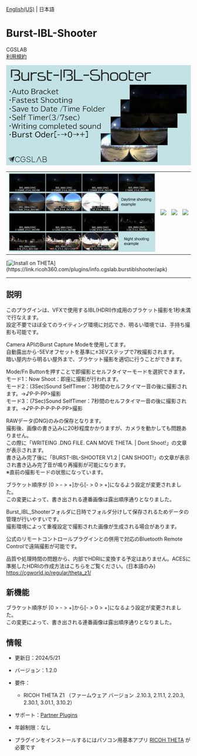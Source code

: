 [English(US)](README.md) | 日本語

# Burst-IBL-Shooter
CGSLAB  
[利用規約](https://site.cgslab.info/services/burst-ibl-shooter)

<div align="center">
 <img src="1.png">
 <table>
  <tr>
   <td><img src="2.png"></td>
   <td><img src="3.png"></td>
   <td><img src="../../resources/common/img/noimg.png"></td>
   <td><img src="../../resources/common/img/noimg.png"></td>
  </tr>
 </table>
</div>

[![Install on THETA](https://assets.ricoh360.com/image/upload/v1/front/theta/install-button.svg?)](https://link.ricoh360.com/plugins/info.cgslab.burstiblshooter/apk)

***

## 説明
このプラグインは、VFXで使用するIBL(HDRI)作成用のブラケット撮影を1秒未満で行なえます。  
設定不要でほぼ全てのライティング環境に対応でき、明るい環境では、手持ち撮影も可能です。  
  
Camera APIのBurst Capture Modeを使用してます。  
自動露出から-5EVオフセットを基準に±3EVステップで7枚撮影されます。  
暗い屋内から明るい屋外まで、ブラケット撮影を適切に行うことができます。  
  
Mode/Fn Buttonを押すことで即撮影とセルフタイマーモードを選択できます。  
モード1：Now Shoot：即座に撮影が行われます。  
モード2：(3Sec)Sound SelfTimer：3秒間のセルフタイマー音の後に撮影されます。→♪P-P-PP>撮影  
モード3：(7Sec)Sound SelfTimer：7秒間のセルフタイマー音の後に撮影されます。→♪P-P-P-P-P-P-PP>撮影  
  
RAWデータ(DNG)のみの保存となります。  
撮影後、画像の書き込みに20秒程度かかりますが、カメラを動かしても問題ありません。  
この際に「WRITEING .DNG FILE. CAN MOVE THETA. | Dont Shoot!」の文章が表示されます。  
書き込み完了後に「BURST-IBL-SHOOTER V1.2 | CAN SHOOT!」の文章が表示され書き込み完了音が鳴り再撮影が可能になります。  
※直前の撮影モードの状態になっています。  
  
ブラケット順序が [0 > - > +]から[- > 0 > +]になるよう設定が変更されました。  
この変更によって、書き出される連番画像は露出順序通りとなりました。  
  
Burst_IBL_Shooterフォルダに日時でフォルダ分けして保存されるためデータの管理が行いやすいです。  
撮影環境によって重複設定で撮影された画像が生成される場合があります。  
  
公式のリモートコントロールプラグインとの併用で対応のBluetooth Remote Controlで遠隔撮影が可能です。  
  
品質や処理時間の問題から、内部でHDRIに変換する予定はありません。ACESに準拠したHDRIの作成方法はこちらをご覧ください。(日本語のみ)  
https://cgworld.jp/regular/theta_z1/  

## 新機能
ブラケット順序が [0 > - > +]から[- > 0 > +]になるよう設定が変更されました。  
この変更によって、書き出される連番画像は露出順序通りとなりました。  

## 情報
  * 更新日：2024/5/21
  * バージョン：1.2.0
  * 要件：
    * RICOH THETA Z1 （ファームウェア バージョン .2.10.3, 2.11.1, 2.20.3, 2.30.1, 3.01.1, 3.10.2）
  * サポート：[Partner Plugins](http://site.cgslab.info/)
  * 年齢制限：なし

* プラグインをインストールするにはパソコン用基本アプリ [RICOH THETA](https://theta360.com/ja/about/application/pc.html#app-detail-01) が必要です
